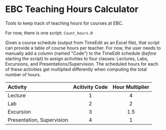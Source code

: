 # EBC Teaching Hours Calculator

Tools to keep track of teaching hours for courses at EBC.

For now, there is one script: `Count_hours.R`

Given a course schedule (output from TimeEdit as an Excel file), that script can provide a table of course hours per teacher.  For now, the user needs to manually add a column (named "Code") to the TimeEdit schedule (*before* starting the script) to assign activities to four classes: Lectures, Labs, Excursions, and Presentations/Supervision.  The scheduled hours for each of these activities get multiplied differently when computing the total number of hours.


| Activity | Acitivity Code | Hour Multiplier | 
|:----------|:-------------:|:------------:|
| Lecture |  1 | 4 |
| Lab | 2 | 2 |
| Excursion | 3 | 1.5 |
| Presentation, Supervision | 4 | 1 |
